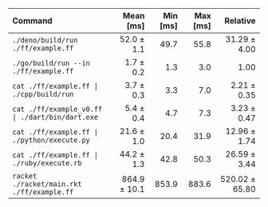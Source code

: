 | Command | Mean [ms] | Min [ms] | Max [ms] | Relative |
|:---|---:|---:|---:|---:|
| `./deno/build/run ./ff/example.ff` | 52.0 ± 1.1 | 49.7 | 55.8 | 31.29 ± 4.00 |
| `./go/build/run --in ./ff/example.ff` | 1.7 ± 0.2 | 1.3 | 3.0 | 1.00 |
| `cat ./ff/example.ff \| ./cpp/build/run` | 3.7 ± 0.3 | 3.3 | 7.0 | 2.21 ± 0.35 |
| `cat ./ff/example_v0.ff \| ./dart/bin/dart.exe` | 5.4 ± 0.4 | 4.7 | 7.3 | 3.23 ± 0.47 |
| `cat ./ff/example.ff \| ./python/execute.py` | 21.6 ± 1.0 | 20.4 | 31.9 | 12.96 ± 1.74 |
| `cat ./ff/example.ff \| ./ruby/execute.rb` | 44.2 ± 1.3 | 42.8 | 50.3 | 26.59 ± 3.44 |
| `racket ./racket/main.rkt ./ff/example.ff` | 864.9 ± 10.1 | 853.9 | 883.6 | 520.02 ± 65.80 |
